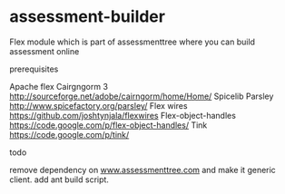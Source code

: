 assessment-builder
==================

Flex module which is part of assessmenttree where you can build assessment online

prerequisites

Apache flex 
Cairgngorm 3 http://sourceforge.net/adobe/cairngorm/home/Home/
Spicelib Parsley http://www.spicefactory.org/parsley/
Flex wires https://github.com/joshtynjala/flexwires
Flex-object-handles https://code.google.com/p/flex-object-handles/
Tink https://code.google.com/p/tink/

todo

remove dependency on www.assessmenttree.com and make it generic client.
add ant build script.
